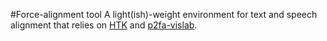 #Force-alignment tool
A light(ish)-weight environment for text and speech alignment that relies on [HTK](https://htk.eng.cam.ac.uk) and [p2fa-vislab](https://github.com/ucbvislab/p2fa-vislab).
